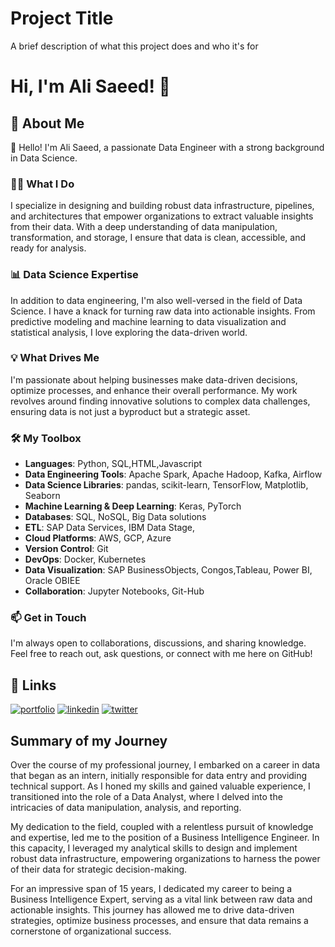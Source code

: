 
# Project Title

A brief description of what this project does and who it's for


# Hi, I'm Ali Saeed! 👋


## 🚀 About Me

👋 Hello! I'm Ali Saeed, a passionate Data Engineer with a strong background in Data Science.

### 👨‍💻 What I Do

I specialize in designing and building robust data infrastructure, pipelines, and architectures that empower organizations to extract valuable insights from their data. With a deep understanding of data manipulation, transformation, and storage, I ensure that data is clean, accessible, and ready for analysis.

### 📊 Data Science Expertise

In addition to data engineering, I'm also well-versed in the field of Data Science. I have a knack for turning raw data into actionable insights. From predictive modeling and machine learning to data visualization and statistical analysis, I love exploring the data-driven world.

### 💡 What Drives Me

I'm passionate about helping businesses make data-driven decisions, optimize processes, and enhance their overall performance. My work revolves around finding innovative solutions to complex data challenges, ensuring data is not just a byproduct but a strategic asset.

### 🛠️ My Toolbox

- **Languages**: Python, SQL,HTML,Javascript
- **Data Engineering Tools**: Apache Spark, Apache Hadoop, Kafka, Airflow
- **Data Science Libraries**: pandas, scikit-learn, TensorFlow, Matplotlib, Seaborn
- **Machine Learning & Deep Learning**: Keras, PyTorch
- **Databases**: SQL, NoSQL, Big Data solutions
- **ETL**: SAP Data Services, IBM Data Stage,
- **Cloud Platforms**: AWS, GCP, Azure
- **Version Control**: Git
- **DevOps**: Docker, Kubernetes
- **Data Visualization**: SAP BusinessObjects, Congos,Tableau, Power BI, Oracle OBIEE
- **Collaboration**: Jupyter Notebooks, Git-Hub

### 📫 Get in Touch

I'm always open to collaborations, discussions, and sharing knowledge. Feel free to reach out, ask questions, or connect with me here on GitHub!





## 🔗 Links
[![portfolio](https://img.shields.io/badge/my_portfolio-000?style=for-the-badge&logo=ko-fi&logoColor=white)]()
[![linkedin](https://img.shields.io/badge/linkedin-0A66C2?style=for-the-badge&logo=linkedin&logoColor=white)](https://www.linkedin.com/in/ali-saeed-43a7a6b)
[![twitter](https://img.shields.io/badge/twitter-1DA1F2?style=for-the-badge&logo=twitter&logoColor=white)](https://twitter.com/)




## Summary of my Journey

Over the course of my professional journey, I embarked on a career in data that began as an intern, initially responsible for data entry and providing technical support. As I honed my skills and gained valuable experience, I transitioned into the role of a Data Analyst, where I delved into the intricacies of data manipulation, analysis, and reporting.

My dedication to the field, coupled with a relentless pursuit of knowledge and expertise, led me to the position of a Business Intelligence Engineer. In this capacity, I leveraged my analytical skills to design and implement robust data infrastructure, empowering organizations to harness the power of their data for strategic decision-making.

For an impressive span of 15 years, I dedicated my career to being a Business Intelligence Expert, serving as a vital link between raw data and actionable insights. This journey has allowed me to drive data-driven strategies, optimize business processes, and ensure that data remains a cornerstone of organizational success.

